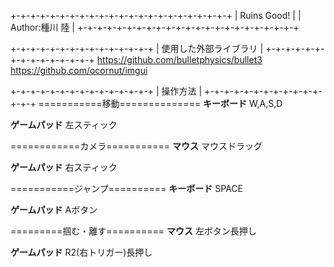 +-+-+-+-+-+-+-+-+-+-+-+-+-+-+-+-+-+-+-+-+-+-+
|  Ruins Good!                              |
|  Author:種川 陸                           |
+-+-+-+-+-+-+-+-+-+-+-+-+-+-+-+-+-+-+-+-+-+-+


+-+-+-+-+-+-+-+-+-+-+-+-+-+-+
|   使用した外部ライブラリ  |
+-+-+-+-+-+-+-+-+-+-+-+-+-+-+
https://github.com/bulletphysics/bullet3
https://github.com/ocornut/imgui

+-+-+-+-+-+-+-+-+-+-+-+-+-+-+
|        操作方法           |
+-+-+-+-+-+-+-+-+-+-+-+-+-+-+
===========移動==============
**キーボード**
W,A,S,D

**ゲームパッド**
左スティック

============カメラ===========
**マウス**
マウスドラッグ

**ゲームパッド**
右スティック

===========ジャンプ==========
**キーボード**
SPACE

**ゲームパッド**
Aボタン

=========掴む・離す==========
**マウス**
左ボタン長押し

**ゲームパッド**
R2(右トリガー)長押し


